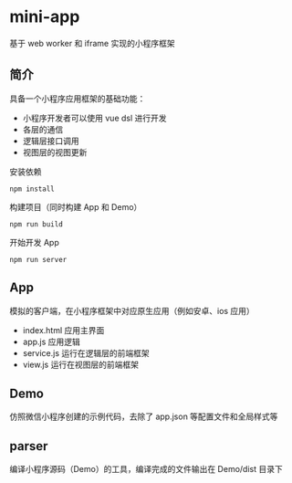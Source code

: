 # mini-app

基于 web worker 和 iframe 实现的小程序框架

## 简介
具备一个小程序应用框架的基础功能：

- 小程序开发者可以使用 vue dsl 进行开发
- 各层的通信
- 逻辑层接口调用
- 视图层的视图更新

安装依赖

```
npm install
```

构建项目（同时构建 App 和 Demo）

```
npm run build
```

开始开发 App

```
npm run server
```

## App

模拟的客户端，在小程序框架中对应原生应用（例如安卓、ios 应用）

- index.html 应用主界面
- app.js 应用逻辑
- service.js 运行在逻辑层的前端框架
- view.js 运行在视图层的前端框架

## Demo

仿照微信小程序创建的示例代码，去除了 app.json 等配置文件和全局样式等

## parser

编译小程序源码（Demo）的工具，编译完成的文件输出在 Demo/dist 目录下
